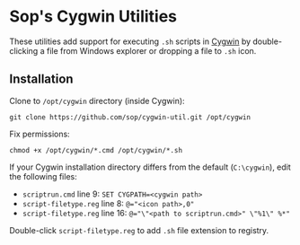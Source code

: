 # Sop's Cygwin Utilities
These utilities add support for executing `.sh` scripts in
[Cygwin](https://www.cygwin.com/) by double-clicking a file from
Windows explorer or dropping a file to `.sh` icon.

## Installation
Clone to `/opt/cygwin` directory (inside Cygwin):

    git clone https://github.com/sop/cygwin-util.git /opt/cygwin

Fix permissions:

    chmod +x /opt/cygwin/*.cmd /opt/cygwin/*.sh

If your Cygwin installation directory differs from the default (`C:\cygwin`), edit the following files:
* `scriptrun.cmd` line 9: `SET CYGPATH=<cygwin path>`
* `script-filetype.reg` line 8: `@="<icon path>,0"`
* `script-filetype.reg` line 16: `@="\"<path to scriptrun.cmd>" \"%1\" %*"`

Double-click `script-filetype.reg` to add `.sh` file extension to registry.
